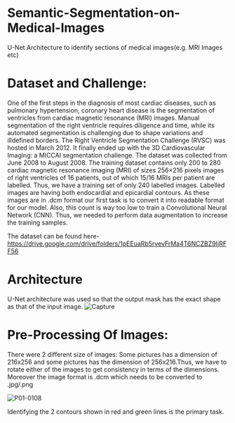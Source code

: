 # Semantic-Segmentation-on-Medical-Images
U-Net Architecture to identify sections of medical images(e.g. MRI Images etc)

# Dataset and Challenge:
One of the first steps in the diagnosis of most
cardiac diseases, such as pulmonary hypertension, coronary
heart disease is the segmentation of ventricles from cardiac
magnetic resonance (MRI) images. Manual segmentation of the
right ventricle requires diligence and time, while its automated
segmentation is challenging due to shape variations and illdefined borders.
The Right Ventricle Segmentation Challenge (RVSC) was hosted in March 2012. It finally ended up with the 3D Cardiovascular Imaging: a MICCAI segmentation challenge. The dataset was collected from June 2008 to August 2008.
The training dataset contains only 200 to 280 cardiac magnetic resonance imaging (MRI) of sizes 256×216 pixels images of right ventricles of 16 patients, out of which 15/16 MRIs per patient are labelled. Thus, we have a training set of only 240 labelled images.
Labelled images are having both endocardial and epicardial contours. As these images are in .dcm format our first task is to convert it into readable format for our model. Also, this count is way too low to train a Convolutional Neural Network (CNN). Thus, we needed to perform data augmentation to increase the training samples.

The dataset can be found here- https://drive.google.com/drive/folders/1pEEuaRb5rvevFrMa4T6NCZBZ9IjRFF56 
# Architecture 
U-Net architecture was used so that the output mask has the exact shape as that of the input image.
![Capture](https://user-images.githubusercontent.com/63877316/99450610-f9c7c300-2946-11eb-9105-0a3e39eb6e1a.JPG)

# Pre-Processing Of Images:
There were 2 different size of images:
Some pictures has a dimension of 216x256 and some pictures has the dimension of 256x216.Thus, we have to rotate either of the images to get consistency in terms of the dimensions.
Moreover the image format is .dcm which needs to be converted to .jpg/.png

![P01-0108](https://user-images.githubusercontent.com/63877316/99451080-ae61e480-2947-11eb-90d1-9eae3679d41c.png)

Identifying the 2 contours shown in red and green lines is the primary task.
